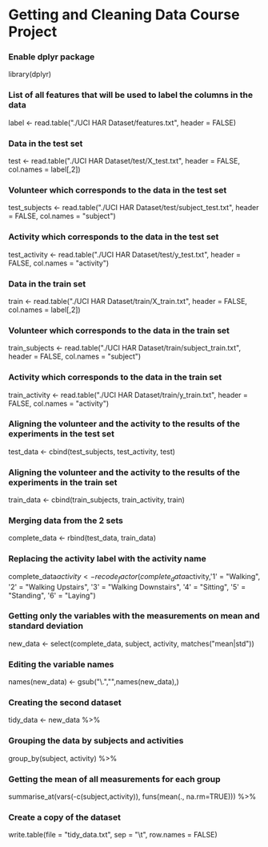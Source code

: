 # Getting and Cleaning Data Course Project

### Enable dplyr package
library(dplyr)

### List of all features that will be used to label the columns in the data
label <- read.table("./UCI HAR Dataset/features.txt", header = FALSE)

### Data in the test set
test <- read.table("./UCI HAR Dataset/test/X_test.txt", header = FALSE, col.names = label[,2])

### Volunteer which corresponds to the data in the test set
test_subjects <- read.table("./UCI HAR Dataset/test/subject_test.txt", header = FALSE, col.names = "subject")

### Activity which corresponds to the data in the test set
test_activity <- read.table("./UCI HAR Dataset/test/y_test.txt", header = FALSE, col.names = "activity")

### Data in the train set
train <- read.table("./UCI HAR Dataset/train/X_train.txt", header = FALSE, col.names = label[,2])

### Volunteer which corresponds to the data in the train set
train_subjects <- read.table("./UCI HAR Dataset/train/subject_train.txt", header = FALSE, col.names = "subject")

### Activity which corresponds to the data in the train set
train_activity <- read.table("./UCI HAR Dataset/train/y_train.txt", header = FALSE, col.names = "activity")

### Aligning the volunteer and the activity to the results of the experiments in the test set
test_data <- cbind(test_subjects, test_activity, test)

### Aligning the volunteer and the activity to the results of the experiments in the train set
train_data <- cbind(train_subjects, train_activity, train)

### Merging data from the 2 sets
complete_data <- rbind(test_data, train_data)

### Replacing the activity label with the activity name
complete_data$activity <- recode_factor(complete_data$activity,'1' = "Walking",  '2' = "Walking Upstairs", '3' = "Walking Downstairs", '4' = "Sitting", '5' = "Standing", '6' = "Laying")

### Getting only the variables with the measurements on mean and standard deviation
new_data <- select(complete_data, subject, activity, matches("mean|std"))

### Editing the variable names
names(new_data) <- gsub("\\.","",names(new_data),)

### Creating the second dataset
tidy_data <- new_data %>%

### Grouping the data by subjects and activities
  group_by(subject, activity) %>%
 
### Getting the mean of all measurements for each group
  summarise_at(vars(-c(subject,activity)), funs(mean(., na.rm=TRUE))) %>%

### Create a copy of the dataset
  write.table(file = "tidy_data.txt", sep = "\t", row.names = FALSE)
